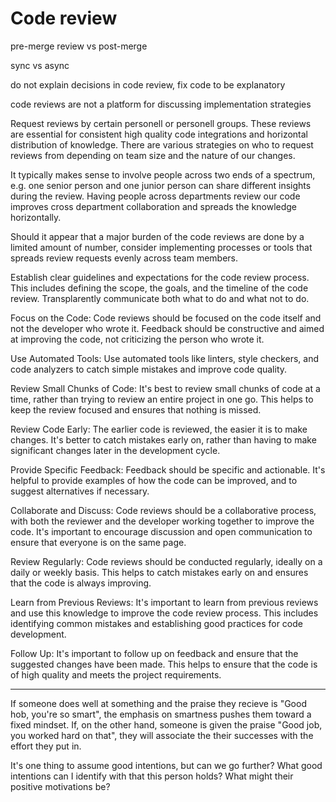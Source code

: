 # Code review

pre-merge review vs post-merge

sync vs async

do not explain decisions in code review, fix code to be explanatory

code reviews are not a platform for discussing implementation strategies

Request reviews by certain personell or personell groups. These reviews are essential for consistent high quality code integrations and horizontal distribution of knowledge. There are various strategies on who to request reviews from depending on team size and the nature of our changes.

It typically makes sense to involve people across two ends of a spectrum, e.g. one senior person and one junior person can share different insights during the review. Having people across departments review our code improves cross department collaboration and spreads the knowledge horizontally.

Should it appear that a major burden of the code reviews are done by a limited amount of number, consider implementing processes or tools that spreads review requests evenly across team members.


Establish clear guidelines and expectations for the code review process. This includes defining the scope, the goals, and the timeline of the code review. Transplarently communicate both what to do and what not to do.

Focus on the Code: Code reviews should be focused on the code itself and not the developer who wrote it. Feedback should be constructive and aimed at improving the code, not criticizing the person who wrote it.

Use Automated Tools: Use automated tools like linters, style checkers, and code analyzers to catch simple mistakes and improve code quality.

Review Small Chunks of Code: It's best to review small chunks of code at a time, rather than trying to review an entire project in one go. This helps to keep the review focused and ensures that nothing is missed.

Review Code Early: The earlier code is reviewed, the easier it is to make changes. It's better to catch mistakes early on, rather than having to make significant changes later in the development cycle.

Provide Specific Feedback: Feedback should be specific and actionable. It's helpful to provide examples of how the code can be improved, and to suggest alternatives if necessary.

Collaborate and Discuss: Code reviews should be a collaborative process, with both the reviewer and the developer working together to improve the code. It's important to encourage discussion and open communication to ensure that everyone is on the same page.

Review Regularly: Code reviews should be conducted regularly, ideally on a daily or weekly basis. This helps to catch mistakes early on and ensures that the code is always improving.

Learn from Previous Reviews: It's important to learn from previous reviews and use this knowledge to improve the code review process. This includes identifying common mistakes and establishing good practices for code development.

Follow Up: It's important to follow up on feedback and ensure that the suggested changes have been made. This helps to ensure that the code is of high quality and meets the project requirements.

---

If someone does well at something and the praise they recieve is "Good hob, you're so smart", the emphasis on smartness pushes them toward a fixed mindset. If, on the other hand, someone is given the praise "Good job, you worked hard on that", they will associate the their successes with the effort they put in.

It's one thing to assume good intentions, but can we go further? What good intentions can I identify with that this person holds? What might their positive motivations be?

